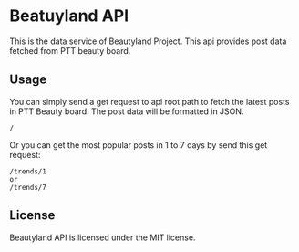 # Beatuyland API

This is the data service of Beautyland Project. This api provides post data fetched from PTT beauty board.

## Usage
You can simply send a get request to api root path to fetch the latest posts in PTT Beauty board. The post data will be formatted in JSON.
```
/
```
Or you can get the most popular posts in 1 to 7 days by send this get request:
```
/trends/1
or
/trends/7
```

## License
Beautyland API is licensed under the MIT license.